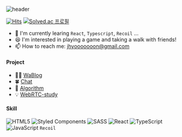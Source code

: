 ![header](https://capsule-render.vercel.app/api?type=transparent&text=JHYOON's&nbsp;GITHUB&animation=twinkling&fontSize=40&height=50&fontAlign=21)

[![Hits](https://hits.seeyoufarm.com/api/count/incr/badge.svg?url=https%3A%2F%2Fgithub.com%2FJHYOOOOON&count_bg=%23703DE5&title_bg=%23555555&icon=&icon_color=%23E7E7E7&title=HI%21%F0%9F%91%8B&edge_flat=false)](https://hits.seeyoufarm.com)
[![Solved.ac
프로필](http://mazassumnida.wtf/api/mini/generate_badge?boj=chon_5)](https://solved.ac/chon_5)

- 🌱 I'm currently learing <code>React</code>, <code>Typescript</code>, <code>Recoil</code> ...
- 😆 I'm interested in playing a game and taking a walk with friends!<br/>
- 📫 How to reach me: jhyooooooon@gmail.com

#### Project

- 🤹‍♀️ [WaBlog](https://github.com/JHYOOOOON/WaBlog)
- 🍀 [Chat](https://github.com/JHYOOOOON/Chat)
- 🐳 [Algorithm](https://github.com/JHYOOOOON/Algorithm)
- 💡 [WebRTC-study](https://github.com/JHYOOOOON/WebRTC-study)

#### Skill
![HTML5](https://img.shields.io/badge/html5-%23E34F26.svg?style=for-the-badge&logo=html5&logoColor=white)
![Styled Components](https://img.shields.io/badge/styled--components-DB7093?style=for-the-badge&logo=styled-components&logoColor=white)
![SASS](https://img.shields.io/badge/SASS-hotpink.svg?style=for-the-badge&logo=SASS&logoColor=white)
![React](https://img.shields.io/badge/react-%2320232a.svg?style=for-the-badge&logo=react&logoColor=%2361DAFB)
![TypeScript](https://img.shields.io/badge/typescript-%23007ACC.svg?style=for-the-badge&logo=typescript&logoColor=white)
![JavaScript](https://img.shields.io/badge/javascript-%23323330.svg?style=for-the-badge&logo=javascript&logoColor=%23F7DF1E)
`Recoil`
